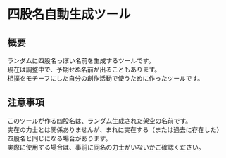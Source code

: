 # 四股名自動生成ツール

## 概要
ランダムに四股名っぽい名前を生成するツールです。  
現在は調整中で、予期せぬ名前が出ることもあります。  
相撲をモチーフにした自分の創作活動で使うために作ったツールです。

## 注意事項
このツールが作る四股名は、ランダム生成された架空の名前です。  
実在の力士とは関係ありませんが、まれに実在する（または過去に存在した）  
四股名と同じになる場合があります。  
実際に使用する場合は、事前に同名の力士がいないかご確認ください。
